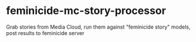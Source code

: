 # feminicide-mc-story-processor
Grab stories from Media Cloud, run them against "feminicide story" models, post results to feminicide server
